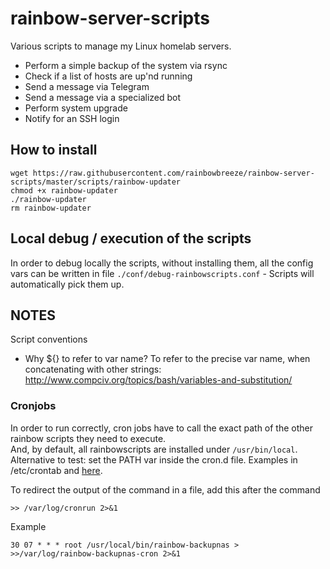 # rainbow-server-scripts
Various scripts to manage my Linux homelab servers.
- Perform a simple backup of the system via rsync
- Check if a list of hosts are up'nd running
- Send a message via Telegram
- Send a message via a specialized bot
- Perform system upgrade
- Notify for an SSH login

## How to install
```
wget https://raw.githubusercontent.com/rainbowbreeze/rainbow-server-scripts/master/scripts/rainbow-updater  
chmod +x rainbow-updater  
./rainbow-updater  
rm rainbow-updater 
```


## Local debug / execution of the scripts
In order to debug locally the scripts, without installing them, all the config vars can be written in file ```./conf/debug-rainbowscripts.conf``` - Scripts will automatically pick them up.  


## NOTES

Script conventions
- Why ${} to refer to var name? To refer to the precise var name, when concatenating with other strings: http://www.compciv.org/topics/bash/variables-and-substitution/


### Cronjobs
In order to run correctly, cron jobs have to call the exact path of the other rainbow scripts they need to execute.  
And, by default, all rainbowscripts are installed under ```/usr/bin/local```.  
Alternative to test: set the PATH var inside the cron.d file. Examples in /etc/crontab and [here](https://www.cyberciti.biz/faq/how-do-i-add-jobs-to-cron-under-linux-or-unix-oses/).    

To redirect the output of the command in a file, add this after the command
```
>> /var/log/cronrun 2>&1
```
Example
```
30 07 * * * root /usr/local/bin/rainbow-backupnas > >>/var/log/rainbow-backupnas-cron 2>&1
```
